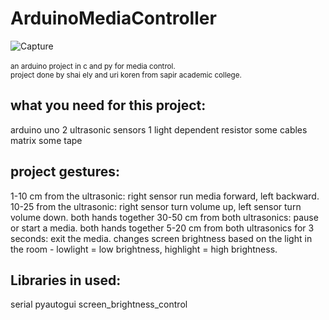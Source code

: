 # ArduinoMediaController  
![Capture](https://user-images.githubusercontent.com/55280978/137301444-8ed637ee-f7ff-42fc-adc5-d74d866ff1f7.PNG)
<br/><br/>
<small>an arduino project in c and py for media control.  
project done by shai ely and uri koren from sapir academic college.</small>  
<h2>what you need for this project:</h2>  
arduino uno   
2 ultrasonic sensors   
1 light dependent resistor  
some cables  
matrix  
some tape  



<h2>project gestures:</h2>   
1-10 cm from the ultrasonic: right sensor run media forward, left backward.     
10-25 from the ultrasonic: right sensor turn volume up, left sensor turn volume down.     
both hands together 30-50 cm from both ultrasonics: pause or start a media.        
both hands together 5-20 cm from both ultrasonics for 3 seconds: exit the media.     
changes screen brightness based on the light in the room - lowlight = low brightness, highlight = high brightness.  
   

<h2>Libraries in used:</h2>   
serial      
pyautogui     
screen_brightness_control       
  
